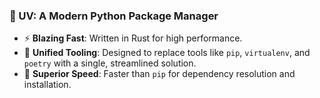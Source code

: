 ### 🌟 UV: A Modern Python Package Manager

- ⚡ **Blazing Fast**: Written in Rust for high performance.
- 🧰 **Unified Tooling**: Designed to replace tools like `pip`, `virtualenv`, and `poetry` with a single, streamlined solution.
- 🚀 **Superior Speed**: Faster than `pip` for dependency resolution and installation.
